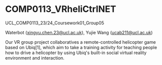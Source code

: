 # COMP0113_VRheliCtrlNET

UCL_COMP0113_23/24_Coursework01_Group05

Waterbot (xingyu.chen.23@ucl.ac.uk), Yujie Wang (ucab211@ucl.ac.uk)

Our VR group project collaboratives a remote-controlled helicopter game based on Ubiq[1], which aim to take a training activity for teaching people how to drive a helicopter by using Ubiq's built-in social virtual reality environment and interaction.
